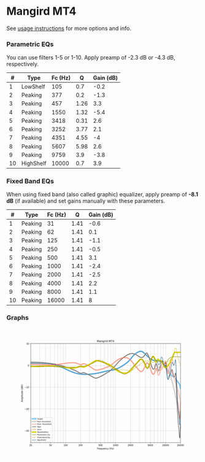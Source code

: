 # Mangird MT4
See [usage instructions](https://github.com/jaakkopasanen/AutoEq#usage) for more options and info.

### Parametric EQs
You can use filters 1-5 or 1-10. Apply preamp of -2.3 dB or -4.3 dB, respectively.

|   # | Type      |   Fc (Hz) |    Q |   Gain (dB) |
|-----|-----------|-----------|------|-------------|
|   1 | LowShelf  |       105 | 0.7  |        -0.2 |
|   2 | Peaking   |       377 | 0.2  |        -1.3 |
|   3 | Peaking   |       457 | 1.26 |         3.3 |
|   4 | Peaking   |      1550 | 1.32 |        -5.4 |
|   5 | Peaking   |      3418 | 0.31 |         2.6 |
|   6 | Peaking   |      3252 | 3.77 |         2.1 |
|   7 | Peaking   |      4351 | 4.55 |        -4   |
|   8 | Peaking   |      5607 | 5.98 |         2.6 |
|   9 | Peaking   |      9759 | 3.9  |        -3.8 |
|  10 | HighShelf |     10000 | 0.7  |         3.9 |

### Fixed Band EQs
When using fixed band (also called graphic) equalizer, apply preamp of **-8.1 dB** (if available) and set gains manually with these parameters.

|   # | Type    |   Fc (Hz) |    Q |   Gain (dB) |
|-----|---------|-----------|------|-------------|
|   1 | Peaking |        31 | 1.41 |        -0.6 |
|   2 | Peaking |        62 | 1.41 |         0.1 |
|   3 | Peaking |       125 | 1.41 |        -1.1 |
|   4 | Peaking |       250 | 1.41 |        -0.5 |
|   5 | Peaking |       500 | 1.41 |         3.1 |
|   6 | Peaking |      1000 | 1.41 |        -2.4 |
|   7 | Peaking |      2000 | 1.41 |        -2.5 |
|   8 | Peaking |      4000 | 1.41 |         2.2 |
|   9 | Peaking |      8000 | 1.41 |         1.1 |
|  10 | Peaking |     16000 | 1.41 |         8   |

### Graphs
![](./Mangird%20MT4.png)
